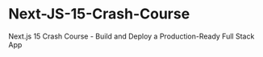 # Next-JS-15-Crash-Course
Next.js 15 Crash Course - Build and Deploy a Production-Ready Full Stack App
